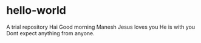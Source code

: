 # hello-world
A trial repository
Hai Good morning Manesh
Jesus loves you
He is with you
Dont expect anything from anyone.
